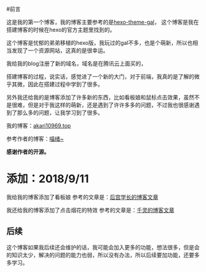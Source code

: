 
#前言

这是我的第一个博客，我的博客主要参考的是[hexo-theme-gal](https://github.com/ZEROKISEKI/hexo-theme-gal)，
这个博客是我在搭建博客的时候在hexo的官方主题里找到的。

这个博客是忧郁的弟弟移植的hexo版，我玩过的gal不多，也是个萌新，所以也相当发现了一个资源网站，这真的是很幸运。

我给我的blog注册了新的域名，域名是在腾讯云上面买的，

搭建博客的过程，说实话，感觉进了一个新的大门，对于前端，我真的是了解的微乎其微，因此在搭建过程中学到了很多。

另外我还给我的是博客添加了许多新的东西，比如看板娘和鼠标点击效果，虽然不是很难，但是对于我这样的萌新，还是遇到了许许多多的问题，不过我也很感谢遇到了那么多的问题，让我学习到了很多。

我的博客：[akari10969.top](https://akari10969.top/)

参考作者的博客：[喵绪~](https://myau.moe/)

**感谢作者的开源。**

# 添加：2018/9/11

我给我的博客添加了看板娘
参考的文章是：[后宫学长的博客文章](https://haremu.com/p/205)

我还给我的博客添加了点击烟花的特效
参考的文章是：[千灵的博客文章](https://qianling.pw/hexo-optimization/#24.1)


## 后续
这个博客如果我后续还会维护的话，我可能会加入更多的功能，想法很多，但是会的知识太少，解决的问题的能力也弱，所以没有办法，所以后续要加功能，还要多多学习。
